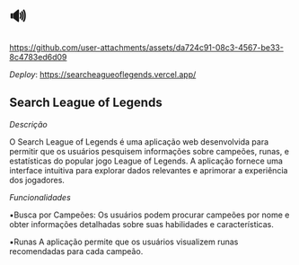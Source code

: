 # 🔊





https://github.com/user-attachments/assets/da724c91-08c3-4567-be33-8c4783ed6d09








   _Deploy_:
 https://searcheagueoflegends.vercel.app/


## Search League of Legends

*Descrição*

O Search League of Legends é uma aplicação web desenvolvida para permitir que os usuários pesquisem informações sobre campeões, runas, e estatísticas do popular 
jogo League of Legends. A aplicação fornece uma interface intuitiva para explorar dados relevantes e aprimorar a experiência dos jogadores.

*Funcionalidades*

▪️Busca por Campeões: Os usuários podem procurar campeões por nome e obter informações detalhadas sobre suas habilidades e características.


▪️Runas A aplicação permite que os usuários visualizem runas recomendadas para cada campeão.









